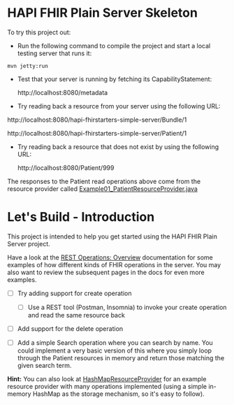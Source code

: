 # HAPI FHIR Plain Server Skeleton

To try this project out:

* Run the following command to compile the project and start a local testing server that runs it:

```
mvn jetty:run
```

* Test that your server is running by fetching its CapabilityStatement:

   http://localhost:8080/metadata

* Try reading back a resource from your server using the following URL:

http://localhost:8080/hapi-fhirstarters-simple-server/Bundle/1

http://localhost:8080/hapi-fhirstarters-simple-server/Patient/1
* Try reading back a resource that does not exist by using the following URL:

   http://localhost:8080/Patient/999

The responses to the Patient read operations above come from the resource provider called [Example01_PatientResourceProvider.java](https://github.com/FirelyTeam/fhirstarters/blob/master/java/hapi-fhirstarters-simple-server/src/main/java/ca/uhn/fhir/example/Example01_PatientResourceProvider.java)

# Let's Build - Introduction

This project is intended to help you get started using the HAPI FHIR Plain Server project. 

Have a look at the [REST Operations: Overview](https://hapifhir.io/hapi-fhir/docs/server_plain/rest_operations.html) documentation for some examples of how different kinds of FHIR operations in the server. You may also want to review the subsequent pages in the docs for even more examples.

* [ ] Try adding support for create operation

   * [ ] Use a REST tool (Postman, Insomnia) to invoke your create operation and read the same resource back
   
* [ ] Add support for the delete operation

* [ ] Add a simple Search operation where you can search by name. You could implement a very basic version of this where you simply loop through the Patient resources in memory and return those matching the given search term.

**Hint:** You can also look at [HashMapResourceProvider](https://github.com/jamesagnew/hapi-fhir/blob/master/hapi-fhir-server/src/main/java/ca/uhn/fhir/rest/server/provider/HashMapResourceProvider.java) for an example resource provider with many operations implemented (using a simple in-memory HashMap as the storage mechanism, so it's easy to follow).

